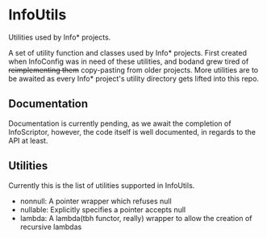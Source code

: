 # InfoUtils
Utilities used by Info* projects.

A set of utility function and classes used by Info* projects. First created when InfoConfig was in need of these utilities, and
bodand grew tired of ~~reimplementing them~~ copy-pasting from older projects. More utilities are to be awaited as every Info* project's 
utility directory gets lifted into this repo. 

## Documentation 
Documentation is currently pending, as we await the completion of InfoScriptor,
however, the code itself is well documented, in regards to the API at least.

## Utilities
Currently this is the list of utilities supported in InfoUtils.

 - nonnull: A pointer wrapper which refuses null
 - nullable: Explicitly specifies a pointer accepts null
 - lambda: A lambda(tbh functor, really) wrapper to allow the creation of recursive lambdas
